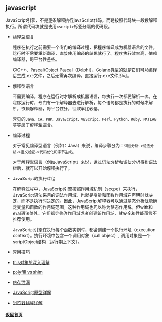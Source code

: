 ## javascript

  JavaScript引擎，不是逐条解释执行javaScript代码，而是按照代码块一段段解释执行。所谓代码块就是使用`<script>`标签分隔的代码段。

* 编译型语言

  程序在执行之前需要一个专门的编译过程，把程序编译成为机器语言的文件，运行时不需要重新翻译，直接使用编译的结果就行了。程序执行效率高，依赖编译器，跨平台性差些。

  C/C++、Pascal/Object Pascal（Delphi）、Golang典型的就是它们可以编译后生成.exe文件，之后无需再次编译，直接运行.exe文件即可。

* 解释型语言

  不需要编译，程序在运行时才解析成机器语言，每执行一次都要解析一次。在程序运行时，专门有一个解释器去进行解析，每个语句都是执行的时候才解析，依赖解释器，跨平台性好，但效率比较低。

  常见的`Java、C#、PHP、JavaScript、VBScript、Perl、Python、Ruby、MATLAB` 等等属于解释型语言。

* 编译过程

  对于常见编译型语言（例如：Java）来说，编译步骤分为：`词法分析->语法分析->语义检查->代码优化和字节生成`。

  对于解释型语言（例如JavaScript）来说，通过词法分析和语法分析得到语法树后，就可以开始解释执行了。

* JavaScript的执行过程

  在解释过程中，JavaScript引擎按照作用域机制（scope）来执行，JavaScript语法采用的词法作用域，也就是变量和函数作用域在声明时就决定，而不是执行时决定的。因此，JavaScript解释器可以通过静态分析就能确定变量和函数的作用域范围，这种作用域也可以称为静态作用域。但with和eval语法除外，它们都会修改作用域或者创建新作用域，就安全和性能而言不推荐使用。

  JavaScript引擎在执行每个函数实例时，都会创建一个执行环境（execution context）。执行环境中包含一个调用对象（call object）, 调用对象是一个scriptObject结构（运行期上下文）。


* [常用技巧](./common/常用技巧)

* [this对象的深入理解](./common/this)

* [polyfill vs shim](./other/polyfill)

* [内存泄漏](./other/js内存泄漏)

* [JavaScript原型详解](./inherit/prototype/prototype)

* [浏览器线程详解](./depth/async/thread)



#### [返回首页](../)